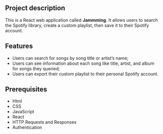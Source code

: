 ## Project description

This is a React web application called **Jammming**. It allows users to search the Spotify library, create a custom playlist, then save it to their Spotify account.

## Features

- Users can search for songs by song title or artist’s name;
- Users can see information about each song like title, artist, and album for songs they queried;
- Users can export their custom playlist to their personal Spotify account.

## Prerequisites
 - Html
 -  CSS
 -  JavaScript
 - React
 - HTTP Requests and Responses
-   Authentication